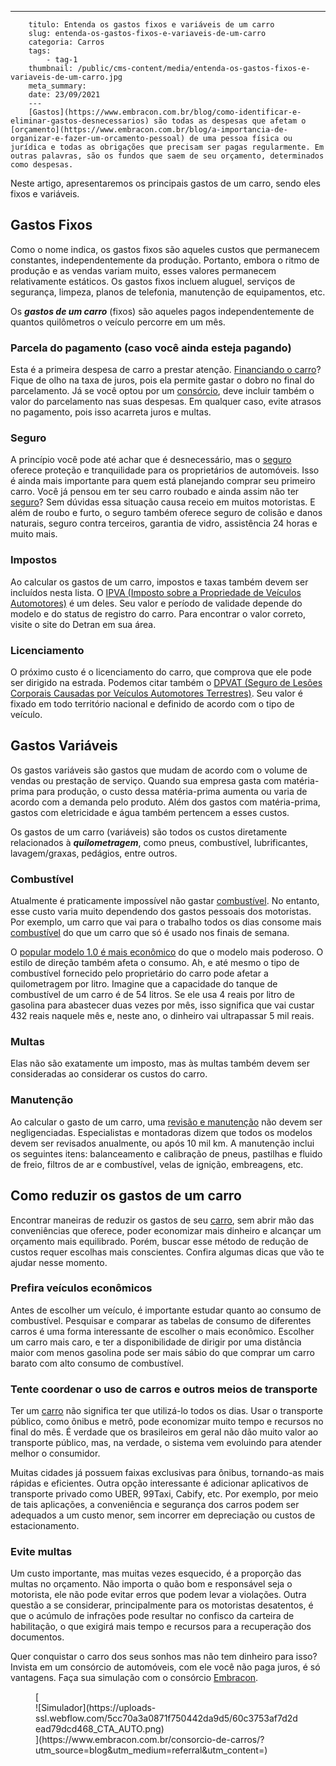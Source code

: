 ---
        titulo: Entenda os gastos fixos e variáveis de um carro
        slug: entenda-os-gastos-fixos-e-variaveis-de-um-carro
        categoria: Carros
        tags:
            - tag-1
        thumbnail: /public/cms-content/media/entenda-os-gastos-fixos-e-variaveis-de-um-carro.jpg
        meta_summary: 
        date: 23/09/2021
        ---
        [Gastos](https://www.embracon.com.br/blog/como-identificar-e-eliminar-gastos-desnecessarios) são todas as despesas que afetam o [orçamento](https://www.embracon.com.br/blog/a-importancia-de-organizar-e-fazer-um-orcamento-pessoal) de uma pessoa física ou jurídica e todas as obrigações que precisam ser pagas regularmente. Em outras palavras, são os fundos que saem de seu orçamento, determinados como despesas.

Neste artigo, apresentaremos os principais gastos de um carro, sendo eles fixos e variáveis.

Gastos Fixos 
-------------

Como o nome indica, os gastos fixos são aqueles custos que permanecem constantes, independentemente da produção. Portanto, embora o ritmo de produção e as vendas variam muito, esses valores permanecem relativamente estáticos. Os gastos fixos incluem aluguel, serviços de segurança, limpeza, planos de telefonia, manutenção de equipamentos, etc.

Os ***gastos de um carro*** (fixos) são aqueles pagos independentemente de quantos quilômetros o veículo percorre em um mês.

### Parcela do pagamento (caso você ainda esteja pagando) 

Esta é a primeira despesa de carro a prestar atenção. [Financiando o carro](https://www.embracon.com.br/blog/financiamento-ou-consorcio-o-que-e-melhor-na-compra-de-um-imovel)? Fique de olho na taxa de juros, pois ela permite gastar o dobro no final do parcelamento. Já se você optou por um [consórcio](https://www.embracon.com.br/blog/guia-para-consorcio-de-automoveis-de-a-a-z), deve incluir também o valor do parcelamento nas suas despesas. Em qualquer caso, evite atrasos no pagamento, pois isso acarreta juros e multas.

### Seguro 

A princípio você pode até achar que é desnecessário, mas o [seguro ](https://www.embracon.com.br/blog/consorcio-e-seguro-saiba-mais)oferece proteção e tranquilidade para os proprietários de automóveis. Isso é ainda mais importante para quem está planejando comprar seu primeiro carro. Você já pensou em ter seu carro roubado e ainda assim não ter [seguro](https://www.embracon.com.br/blog/o-que-e-franquia-de-seguro)? Sem dúvidas essa situação causa receio em muitos motoristas. E além de roubo e furto, o seguro também oferece seguro de colisão e danos naturais, seguro contra terceiros, garantia de vidro, assistência 24 horas e muito mais.

### Impostos 

Ao calcular os gastos de um carro, impostos e taxas também devem ser incluídos nesta lista. O [IPVA (Imposto sobre a Propriedade de Veículos Automotores)](https://www.ipva.fazenda.sp.gov.br/ipvanet_consulta/consulta.aspx) é um deles. Seu valor e período de validade depende do modelo e do status de registro do carro. Para encontrar o valor correto, visite o site do Detran em sua área.

### Licenciamento 

O próximo custo é o licenciamento do carro, que comprova que ele pode ser dirigido na estrada. Podemos citar também o [DPVAT (Seguro de Lesões Corporais Causadas por Veículos Automotores Terrestres)](http://www.susep.gov.br/setores-susep/cgpro/dpvat). Seu valor é fixado em todo território nacional e definido de acordo com o tipo de veículo.

Gastos Variáveis 
-----------------

Os gastos variáveis são gastos que mudam de acordo com o volume de vendas ou prestação de serviço. Quando sua empresa gasta com matéria-prima para produção, o custo dessa matéria-prima aumenta ou varia de acordo com a demanda pelo produto. Além dos gastos com matéria-prima, gastos com eletricidade e água também pertencem a esses custos.

Os gastos de um carro (variáveis) são todos os custos diretamente relacionados à ***quilometragem***, como pneus, combustível, lubrificantes, lavagem/graxas, pedágios, entre outros.

### Combustível 

Atualmente é praticamente impossível não gastar [combustível](https://www.embracon.com.br/blog/como-economizar-em-tempos-de-gasolina-tao-cara). No entanto, esse custo varia muito dependendo dos gastos pessoais dos motoristas. Por exemplo, um carro que vai para o trabalho todos os dias consome mais [combustível](https://www.embracon.com.br/blog/formas-de-economizar-combustivel) do que um carro que só é usado nos finais de semana.

O [popular modelo 1.0 é mais econômico](https://www.embracon.com.br/blog/afinal-quais-sao-os-carros-mais-economicos-do-mercado) do que o modelo mais poderoso. O estilo de direção também afeta o consumo. Ah, e até mesmo o tipo de combustível fornecido pelo proprietário do carro pode afetar a quilometragem por litro. Imagine que a capacidade do tanque de combustível de um carro é de 54 litros. Se ele usa 4 reais por litro de gasolina para abastecer duas vezes por mês, isso significa que vai custar 432 reais naquele mês e, neste ano, o dinheiro vai ultrapassar 5 mil reais.

### Multas 

Elas não são exatamente um imposto, mas às multas também devem ser consideradas ao considerar os custos do carro.

### Manutenção 

Ao calcular o gasto de um carro, uma [revisão e manutenção](https://www.embracon.com.br/blog/manutencao-preventiva-vale-a-pena-investir) não devem ser negligenciadas. Especialistas e montadoras dizem que todos os modelos devem ser revisados ​​anualmente, ou após 10 mil km. A manutenção inclui os seguintes itens: balanceamento e calibração de pneus, pastilhas e fluido de freio, filtros de ar e combustível, velas de ignição, embreagens, etc.

Como reduzir os gastos de um carro 
-----------------------------------

Encontrar maneiras de reduzir os gastos de seu [carro](https://www.embracon.com.br/blog/usando-meu-carro-como-meio-de-fazer-uma-renda-extra), sem abrir mão das conveniências que oferece, poder economizar mais dinheiro e alcançar um orçamento mais equilibrado. Porém, buscar esse método de redução de custos requer escolhas mais conscientes. Confira algumas dicas que vão te ajudar nesse momento.

### Prefira veículos econômicos 

Antes de escolher um veículo, é importante estudar quanto ao consumo de combustível. Pesquisar e comparar as tabelas de consumo de diferentes carros é uma forma interessante de escolher o mais econômico. Escolher um carro mais caro, e ter a disponibilidade de dirigir por uma distância maior com menos gasolina pode ser mais sábio do que comprar um carro barato com alto consumo de combustível.

### Tente coordenar o uso de carros e outros meios de transporte 

Ter um [carro](https://www.embracon.com.br/blog/posso-comprar-um-carro-sem-entrada) não significa ter que utilizá-lo todos os dias. Usar o transporte público, como ônibus e metrô, pode economizar muito tempo e recursos no final do mês. É verdade que os brasileiros em geral não dão muito valor ao transporte público, mas, na verdade, o sistema vem evoluindo para atender melhor o consumidor.

Muitas cidades já possuem faixas exclusivas para ônibus, tornando-as mais rápidas e eficientes. Outra opção interessante é adicionar aplicativos de transporte privado como UBER, 99Taxi, Cabify, etc. Por exemplo, por meio de tais aplicações, a conveniência e segurança dos carros podem ser adequados a um custo menor, sem incorrer em depreciação ou custos de estacionamento.

### Evite multas 

Um custo importante, mas muitas vezes esquecido, é a proporção das multas no orçamento. Não importa o quão bom e responsável seja o motorista, ele não pode evitar erros que podem levar a violações. Outra questão a se considerar, principalmente para os motoristas desatentos, é que o acúmulo de infrações pode resultar no confisco da carteira de habilitação, o que exigirá mais tempo e recursos para a recuperação dos documentos.

Quer conquistar o carro dos seus sonhos mas não tem dinheiro para isso? Invista em um consórcio de automóveis, com ele você não paga juros, é só vantagens. Faça sua simulação com o consórcio [Embracon](https://www.embracon.com.br/consorcio-de-carros/?utm_source=blog&utm_medium=referral&utm_content=).

<figure class="w-richtext-figure-type-image w-richtext-align-center">[<div>![Simulador](https://uploads-ssl.webflow.com/5cc70a3a0871f750442da9d5/60c3753af7d2dead79dcd468_CTA_AUTO.png)</div>](https://www.embracon.com.br/consorcio-de-carros/?utm_source=blog&utm_medium=referral&utm_content=)</figure>
        